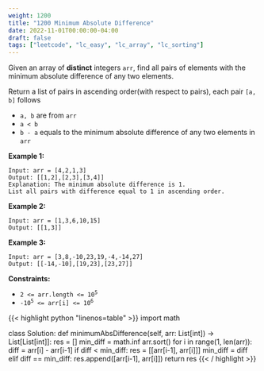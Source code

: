 ```yaml
---
weight: 1200
title: "1200 Minimum Absolute Difference"
date: 2022-11-01T00:00:00-04:00
draft: false
tags: ["leetcode", "lc_easy", "lc_array", "lc_sorting"]
---
```


Given an array of **distinct** integers `arr`, find all pairs of elements with the minimum absolute difference of any two elements.

Return a list of pairs in ascending order(with respect to pairs), each pair `[a, b]` follows

- `a, b` are from `arr`
- `a < b`
- `b - a` equals to the minimum absolute difference of any two elements in `arr`
 

**Example 1:**
```
Input: arr = [4,2,1,3]
Output: [[1,2],[2,3],[3,4]]
Explanation: The minimum absolute difference is 1.
List all pairs with difference equal to 1 in ascending order.
```
**Example 2:**
```
Input: arr = [1,3,6,10,15]
Output: [[1,3]]
```
**Example 3:**
```
Input: arr = [3,8,-10,23,19,-4,-14,27]
Output: [[-14,-10],[19,23],[23,27]]
```

**Constraints:**
- <code>2 <= arr.length <= 10<sup>5</sup></code>
- <code>-10<sup>5</sup> <= arr[i] <= 10<sup>6</sup></code>

<div class="tabs"></div>
<div class="tab-content">
<div id="python" class="lang">
{{< highlight python "linenos=table" >}}
import math

class Solution:
    def minimumAbsDifference(self, arr: List[int]) -> List[List[int]]:
        res = []
        min_diff = math.inf
        arr.sort()
        for i in range(1, len(arr)):
            diff = arr[i] - arr[i-1]
            if diff < min_diff:
                res = [[arr[i-1], arr[i]]]
                min_diff = diff
            elif diff == min_diff:
                res.append([arr[i-1], arr[i]])
        return res
{{< / highlight >}}
</div>
</div>
